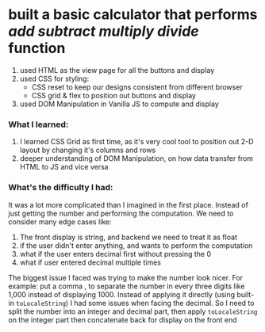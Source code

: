 # built a basic calculator that performs _add subtract multiply divide_ function

1. used HTML as the view page for all the buttons and display
2. used CSS for styling: 
    * CSS reset to keep our designs consistent from different browser 
    * CSS grid & flex to position out buttons and display
3. used DOM Manipulation in Vanilla JS to compute and display

### What I learned:
1. I learned CSS Grid as first time, as it's very cool tool to position out 2-D layout by changing it's columns and rows
2. deeper understanding of DOM Manipulation, on how data transfer from HTML to JS and vice versa

### What's the difficulty I had:
It was a lot more complicated than I imagined in the first place. Instead of just getting the number and performing the computation. We need to consider many edge cases like: 
1. The front display is string, and backend we need to treat it as float 
2. if the user didn't enter anything, and wants to perform the computation 
3. what if the user enters decimal first without pressing the 0 
4. what if user entered decimal multiple times

The biggest issue I faced was trying to make the number look nicer. For example: put a comma , to separate the number in every three digits like 1,000 instead of displaying 1000. Instead of applying it directly (using built-in `toLocaleString`) I had some issues when facing the decimal. So I need to split the number into an integer and decimal part, then apply `toLocaleString` on the integer part then concatenate back for display on the front end